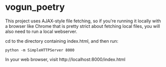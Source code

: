 vogun_poetry
============

This project uses AJAX-style file fetching, so if you're running it locally with a browser like Chrome that is pretty strict about fetching local files, you will also need to run a local webserver.

cd to the directory containing index.html, and then run:

    python -m SimpleHTTPServer 8000

In your web browser, visit http://localhost:8000/index.html
